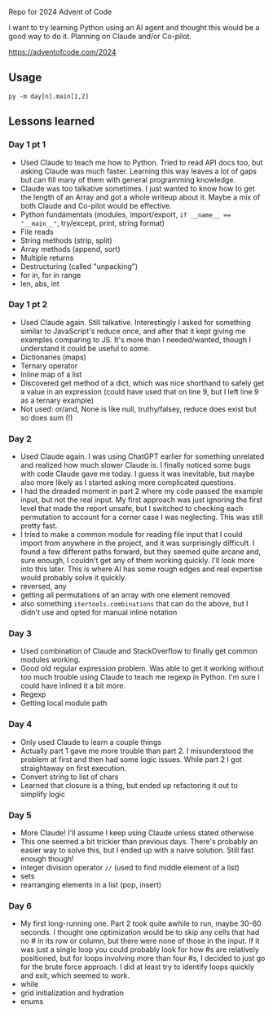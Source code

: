 Repo for 2024 Advent of Code

I want to try learning Python using an AI agent and thought this would be a good way to do it. Planning on Claude and/or Co-pilot.

https://adventofcode.com/2024

## Usage

```
py -m day[n].main[1,2]
```

## Lessons learned

### Day 1 pt 1
- Used Claude to teach me how to Python. Tried to read API docs too, but asking Claude was much faster. Learning this way leaves a lot of gaps but can fill many of them with general programming knowledge.
- Claude was too talkative sometimes. I just wanted to know how to get the length of an Array and got a whole writeup about it. Maybe a mix of both Claude and Co-pilot would be effective.
- Python fundamentals (modules, import/export, `if __name__ == "__main__"`, try/except, print, string format)
- File reads
- String methods (strip, split)
- Array methods (append, sort)
- Multiple returns
- Destructuring (called "unpacking")
- for in, for in range
- len, abs, int

### Day 1 pt 2
- Used Claude again. Still talkative. Interestingly I asked for something similar to JavaScript's reduce once, and after that it kept giving me examples comparing to JS. It's more than I needed/wanted, though I understand it could be useful to some.
- Dictionaries (maps)
- Ternary operator
- Inline map of a list
- Discovered get method of a dict, which was nice shorthand to safely get a value in an expression (could have used that on line 9, but I left line 9 as a ternary example)
- Not used: or/and, None is like null, truthy/falsey, reduce does exist but so does sum (!)

### Day 2
- Used Claude again. I was using ChatGPT earlier for something unrelated and realized how much slower Claude is. I finally noticed some bugs with code Claude gave me today. I guess it was inevitable, but maybe also more likely as I started asking more complicated questions.
- I had the dreaded moment in part 2 where my code passed the example input, but not the real input. My first approach was just ignoring the first level that made the report unsafe, but I switched to checking each permutation to account for a corner case I was neglecting. This was still pretty fast.
- I tried to make a common module for reading file input that I could import from anywhere in the project, and it was surprisingly difficult. I found a few different paths forward, but they seemed quite arcane and, sure enough, I couldn't get any of them working quickly. I'll look more into this later. This is where AI has some rough edges and real expertise would probably solve it quickly.
- reversed, any
- getting all permutations of an array with one element removed
- also something `itertools.combinations` that can do the above, but I didn't use and opted for manual inline notation

### Day 3
- Used combination of Claude and StackOverflow to finally get common modules working.
- Good old regular expression problem. Was able to get it working without too much trouble using Claude to teach me regexp in Python. I'm sure I could have inlined it a bit more.
- Regexp
- Getting local module path

### Day 4
- Only used Claude to learn a couple things
- Actually part 1 gave me more trouble than part 2. I misunderstood the problem at first and then had some logic issues. While part 2 I got straightaway on first execution.
- Convert string to list of chars
- Learned that closure is a thing, but ended up refactoring it out to simplify logic

### Day 5
- More Claude! I'll assume I keep using Claude unless stated otherwise
- This one seemed a bit trickier than previous days. There's probably an easier way to solve this, but I ended up with a naive solution. Still fast enough though!
- integer division operator `//` (used to find middle element of a list)
- sets
- rearranging elements in a list (pop, insert)

### Day 6
- My first long-running one. Part 2 took quite awhile to run, maybe 30-60 seconds. I thought one optimization would be to skip any cells that had no # in its row or column, but there were none of those in the input. If it was just a single loop you could probably look for how #s are relatively positioned, but for loops involving more than four #s, I decided to just go for the brute force approach. I did at least try to identify loops quickly and exit, which seemed to work.
- while
- grid initialization and hydration
- enums